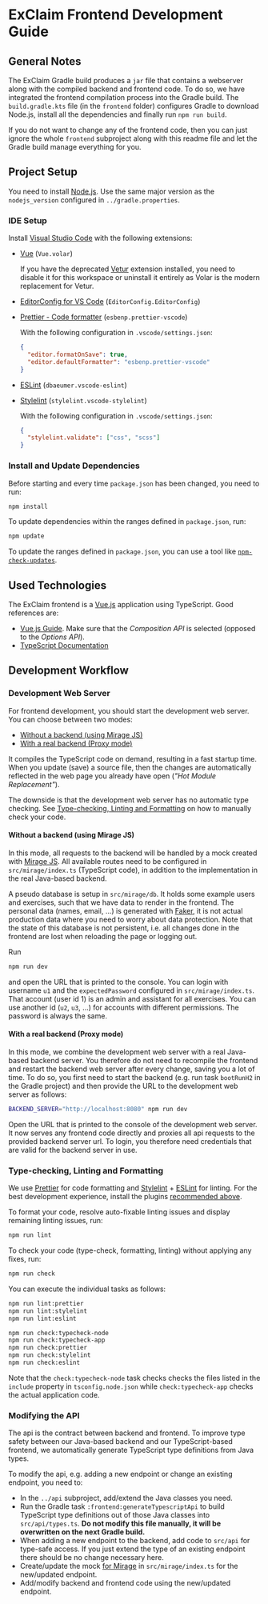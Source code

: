 ExClaim Frontend Development Guide
==================================

General Notes
-------------

The ExClaim Gradle build produces a `jar` file that contains a webserver along with the compiled backend and frontend code.
To do so, we have integrated the frontend compilation process into the Gradle build.
The `build.gradle.kts` file (in the `frontend` folder) configures Gradle to download Node.js, install all the dependencies and finally run `npm run build`.

If you do not want to change any of the frontend code, then you can just ignore the whole `frontend` subproject along with this readme file and let the Gradle build manage everything for you.


Project Setup
-------------

You need to install [Node.js](https://nodejs.org/).
Use the same major version as the `nodejs_version` configured in `../gradle.properties`.

### IDE Setup

Install [Visual Studio Code](https://code.visualstudio.com/) with the following extensions:

- [Vue](https://marketplace.visualstudio.com/items?itemName=Vue.volar) (`Vue.volar`)

  If you have the deprecated [Vetur](https://marketplace.visualstudio.com/items?itemName=octref.vetur) extension installed, you need to disable it for this workspace or uninstall it entirely as Volar is the modern replacement for Vetur.

- [EditorConfig for VS Code](https://marketplace.visualstudio.com/items?itemName=EditorConfig.EditorConfig) (`EditorConfig.EditorConfig`)

- [Prettier - Code formatter](https://marketplace.visualstudio.com/items?itemName=esbenp.prettier-vscode) (`esbenp.prettier-vscode`)

  With the following configuration in `.vscode/settings.json`:

  ```json
  {
    "editor.formatOnSave": true,
    "editor.defaultFormatter": "esbenp.prettier-vscode"
  }
  ```

- [ESLint](https://marketplace.visualstudio.com/items?itemName=dbaeumer.vscode-eslint) (`dbaeumer.vscode-eslint`)

- [Stylelint](https://marketplace.visualstudio.com/items?itemName=stylelint.vscode-stylelint) (`stylelint.vscode-stylelint`)

  With the following configuration in `.vscode/settings.json`:

  ```json
  {
    "stylelint.validate": ["css", "scss"]
  }
  ```

### Install and Update Dependencies

Before starting and every time `package.json` has been changed, you need to run:

```sh
npm install
```

To update dependencies within the ranges defined in `package.json`, run:

```sh
npm update
```

To update the ranges defined in `package.json`, you can use a tool like [`npm-check-updates`](https://www.npmjs.com/package/npm-check-updates).


Used Technologies
-----------------

The ExClaim frontend is a [Vue.js](https://vuejs.org/) application using TypeScript.
Good references are:
- [Vue.js Guide](https://vuejs.org/guide/).
  Make sure that the *Composition API* is selected (opposed to the *Options API*).
- [TypeScript Documentation](https://www.typescriptlang.org/docs/)


Development Workflow
--------------------

### Development Web Server
For frontend development, you should start the development web server.
You can choose between two modes:

- [Without a backend (using Mirage JS)](#without-a-backend-using-mirage-js)
- [With a real backend (Proxy mode)](#with-a-real-backend-proxy-mode)

It compiles the TypeScript code on demand, resulting in a fast startup time.
When you update (save) a source file, then the changes are automatically reflected in the web page you already have open (*"Hot Module Replacement"*).

The downside is that the development web server has no automatic type checking.
See [Type-checking, Linting and Formatting](#type-checking-linting-and-formatting) on how to manually check your code.

#### Without a backend (using Mirage JS)
In this mode, all requests to the backend will be handled by a mock created with [Mirage JS](https://miragejs.com/).
All available routes need to be configured in `src/mirage/index.ts` (TypeScript code), in addition to the implementation in the real Java-based backend.

A pseudo database is setup in `src/mirage/db`.
It holds some example users and exercises, such that we have data to render in the frontend.
The personal data (names, email, ...) is generated with [Faker](https://fakerjs.dev/), it is not actual production data where you need to worry about data protection.
Note that the state of this database is not persistent, i.e. all changes done in the frontend are lost when reloading the page or logging out.

Run

```sh
npm run dev
```

and open the URL that is printed to the console.
You can login with username `u1` and the `expectedPassword` configured in `src/mirage/index.ts`.
That account (user id 1) is an admin and assistant for all exercises.
You can use another id (`u2`, `u3`, ...) for accounts with different permissions.
The password is always the same.

#### With a real backend (Proxy mode)
In this mode, we combine the development web server with a real Java-based backend server.
You therefore do not need to recompile the frontend and restart the backend web server after every change, saving you a lot of time.
To do so, you first need to start the backend (e.g. run task `bootRunH2` in the Gradle project) and then provide the URL to the development web server as follows:

```sh
BACKEND_SERVER="http://localhost:8080" npm run dev
```

Open the URL that is printed to the console of the development web server.
It now serves any frontend code directly and proxies all api requests to the provided backend server url.
To login, you therefore need credentials that are valid for the backend server in use.


### Type-checking, Linting and Formatting
We use [Prettier](https://prettier.io/) for code formatting and [Stylelint](https://stylelint.io/) + [ESLint](https://eslint.org/) for linting.
For the best development experience, install the plugins [recommended above](#recommended-ide-setup).

To format your code, resolve auto-fixable linting issues and display remaining linting issues, run:

```sh
npm run lint
```

To check your code (type-check, formatting, linting) without applying any fixes, run:

```sh
npm run check
```

You can execute the individual tasks as follows:

```sh
npm run lint:prettier
npm run lint:stylelint
npm run lint:eslint

npm run check:typecheck-node
npm run check:typecheck-app
npm run check:prettier
npm run check:stylelint
npm run check:eslint
```

Note that the `check:typecheck-node` task checks checks the files listed in the `include` property in `tsconfig.node.json` while `check:typecheck-app` checks the actual application code.


### Modifying the API
The api is the contract between backend and frontend.
To improve type safety between our Java-based backend and our TypeScript-based frontend, we automatically generate TypeScript type definitions from Java types.

To modify the api, e.g. adding a new endpoint or change an existing endpoint, you need to:

- In the `../api` subproject, add/extend the Java classes you need.
- Run the Gradle task `:frontend:generateTypescriptApi` to build TypeScript type definitions out of those Java classes into `src/api/types.ts`.
  **Do not  modify this file manually, it will be overwritten on the next Gradle build.**
- When adding a new endpoint to the backend, add code to `src/api` for type-safe access.
  If you just extend the type of an existing endpoint there should be no change necessary here.
- Create/update the mock [for Mirage](#without-a-backend-using-mirage-js) in `src/mirage/index.ts` for the new/updated endpoint.
- Add/modify backend and frontend code using the new/updated endpoint.
